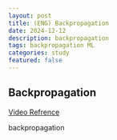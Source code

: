 ```yaml
---
layout: post
title: (ENG) Backpropagation 
date: 2024-12-12
description: backpropagation
tags: backpropagation ML
categories: study
featured: false
---
```


## **Backpropagation**

[Video Refrence](https://www.youtube.com/watch?v=tIeHLnjs5U8)

backpropagation